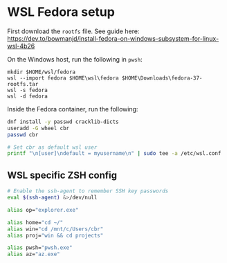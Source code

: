 # WSL Fedora setup
First download the `rootfs` file. See guide here: https://dev.to/bowmanjd/install-fedora-on-windows-subsystem-for-linux-wsl-4b26

On the Windows host, run the following in `pwsh`:
```pwsh
mkdir $HOME/wsl/fedora
wsl --import fedora $HOME\wsl\fedora $HOME\Downloads\fedora-37-rootfs.tar
wsl -s fedora
wsl -d fedora
```

Inside the Fedora container, run the following:
```sh
dnf install -y passwd cracklib-dicts
useradd -G wheel cbr
passwd cbr

# Set cbr as default wsl user
printf "\n[user]\ndefault = myusername\n" | sudo tee -a /etc/wsl.conf
```

## WSL specific ZSH config
```zsh
# Enable the ssh-agent to remember SSH key passwords
eval $(ssh-agent) &>/dev/null

alias op="explorer.exe"

alias home="cd ~/"
alias win="cd /mnt/c/Users/cbr"
alias proj="win && cd projects"

alias pwsh="pwsh.exe"
alias az="az.exe"
```
